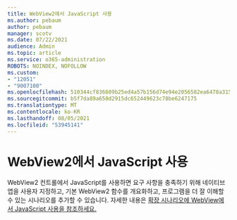 ```yaml
---
title: WebView2에서 JavaScript 사용
ms.author: pebaum
author: pebaum
manager: scotv
ms.date: 07/22/2021
audience: Admin
ms.topic: article
ms.service: o365-administration
ROBOTS: NOINDEX, NOFOLLOW
ms.custom:
- "12051"
- "9007100"
ms.openlocfilehash: 510344cf836609b25ed4a57b156d74e94e2056582ea6478a315d34697ddf5048
ms.sourcegitcommit: b5f7da89a650d2915dc652449623c78be6247175
ms.translationtype: MT
ms.contentlocale: ko-KR
ms.lasthandoff: 08/05/2021
ms.locfileid: "53945141"
---
```

# <a name="use-javascript-in-webview2"></a>WebView2에서 JavaScript 사용

WebView2 컨트롤에서 JavaScript를 사용하면 요구 사항을 충족하기 위해 네이티브 앱을 사용자 지정하고, 기본 WebView2 함수를 개요화하고, 프로그램을 더 잘 이해할 수 있는 시나리오를 추가할 수 있습니다. 자세한 내용은 [확장 시나리오에 WebView에서 JavaScript 사용을 참조하세요.](/microsoft-edge/webview2/how-to/javascript)
